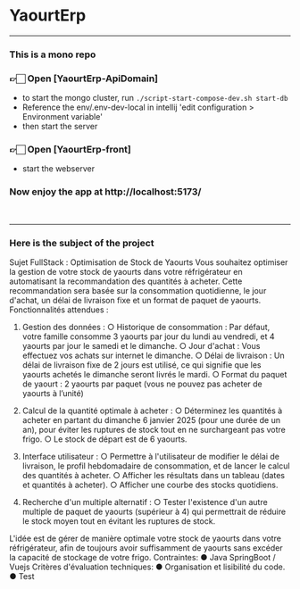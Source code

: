 # YaourtErp
___


### This is a mono repo
### 👉🏻 Open [YaourtErp-ApiDomain]

- to start the mongo cluster, run ```./script-start-compose-dev.sh start-db```
- Reference the env/.env-dev-local in intellij 'edit configuration > Environment variable'
- then start the server<br>

### 👉🏻 Open [YaourtErp-front]
- start the webserver

### Now enjoy the app at http://localhost:5173/
<br>

___
### Here is the subject of the project
Sujet FullStack : Optimisation de Stock de Yaourts
Vous souhaitez optimiser la gestion de votre stock de yaourts dans votre réfrigérateur en
automatisant la recommandation des quantités à acheter. Cette recommandation sera basée
sur la consommation quotidienne, le jour d'achat, un délai de livraison fixe et un format de
paquet de yaourts.
Fonctionnalités attendues :
1. Gestion des données :
   ○ Historique de consommation : Par défaut, votre famille consomme 3 yaourts
   par jour du lundi au vendredi, et 4 yaourts par jour le samedi et le dimanche.
   ○ Jour d'achat : Vous effectuez vos achats sur internet le dimanche.
   ○ Délai de livraison : Un délai de livraison fixe de 2 jours est utilisé, ce qui signifie
   que les yaourts achetés le dimanche seront livrés le mardi.
   ○ Format du paquet de yaourt : 2 yaourts par paquet (vous ne pouvez pas acheter
   de yaourts à l’unité)

2. Calcul de la quantité optimale à acheter :
   ○ Déterminez les quantités à acheter en partant du dimanche 6 janvier 2025 (pour
   une durée de un an), pour éviter les ruptures de stock tout en ne surchargeant
   pas votre frigo.
   ○ Le stock de départ est de 6 yaourts.

3. Interface utilisateur :
   ○ Permettre à l'utilisateur de modifier le délai de livraison, le profil
   hebdomadaire de consommation, et de lancer le calcul des quantités à
   acheter.
   ○ Afficher les résultats dans un tableau (dates et quantités à acheter).
   ○ Afficher une courbe des stocks quotidiens.

4. Recherche d'un multiple alternatif :
   ○ Tester l'existence d'un autre multiple de paquet de yaourts (supérieur à 4) qui
   permettrait de réduire le stock moyen tout en évitant les ruptures de stock.

L'idée est de gérer de manière optimale votre stock de yaourts dans votre réfrigérateur, afin de
toujours avoir suffisamment de yaourts sans excéder la capacité de stockage de votre frigo.
Contraintes:
● Java SpringBoot / Vuejs
Critères d'évaluation techniques:
● Organisation et lisibilité du code.
● Test